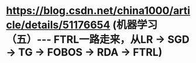 
# https://blog.csdn.net/china1000/article/details/51176654  (机器学习（五）--- FTRL一路走来，从LR -> SGD -> TG -> FOBOS -> RDA -> FTRL)
